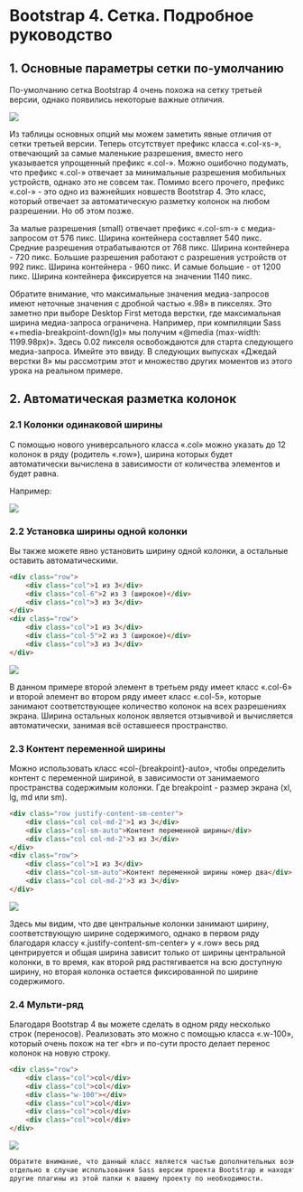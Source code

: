 # Bootstrap 4. Сетка. Подробное руководство
<h2>1. Основные параметры сетки по-умолчанию</h2>
<p>По-умолчанию сетка Bootstrap 4 очень похожа на сетку третьей версии, однако появились некоторые важные отличия.</p>
<img src="https://webdesign-master.ru/img/blog/html-css/bootstrap-4/1-1-grid-options.jpg"/>
<p>Из таблицы основных опций мы можем заметить явные отличия от сетки третьей версии. Теперь отсутствует префикс класса «.col-xs-», отвечающий за самые маленькие разрешения, вместо него указывается упрощенный префикс «.col-». Можно ошибочно подумать, что префикс «.col-» отвечает за минимальные разрешения мобильных устройств, однако это не совсем так. Помимо всего прочего, префикс «.col-» - это одно из важнейших новшеств Bootstrap 4. Это класс, который отвечает за автоматическую разметку колонок на любом разрешении. Но об этом позже.</p>
<p>За малые разрешения (small) отвечает префикс «.col-sm-» с медиа-запросом от 576 пикс. Ширина контейнера составляет 540 пикс. Средние разрешения отрабатываются от 768 пикс. Ширина контейнера - 720 пикс. Большие разрешения работают с разрешения устройств от 992 пикс. Ширина контейнера - 960 пикс. И самые большие - от 1200 пикс. Ширина контейнера фиксируется на значении 1140 пикс.</p>
<p>Обратите внимание, что максимальные значения медиа-запросов имеют неточные значения с дробной частью «.98» в пикселях. Это заметно при выборе Desktop First метода верстки, где максимальная ширина медиа-запроса ограничена. Например, при компиляции Sass «+media-breakpoint-down(lg)» мы получим «@media (max-width: 1199.98px)». Здесь 0.02 пикселя освобождаются для старта следующего медиа-запроса. Имейте это ввиду. В следующих выпусках «Джедай верстки 8» мы рассмотрим этот и множество других моментов из этого урока на реальном примере.</p>
<h2>2. Автоматическая разметка колонок</h2>
<h3>2.1 Колонки одинаковой ширины</h3>
<p>С помощью нового универсального класса «.col» можно указать до 12 колонок в ряду (родитель «.row»), ширина которых будет автоматически вычислена в зависимости от количества элементов и будет равна.</p>
<p>Например:</p>
<img src="https://webdesign-master.ru/img/blog/html-css/bootstrap-4/2-1-kolonki-odinakovoy-shiriny.jpg"/>
<h3>2.2 Установка ширины одной колонки</h3>
<p>Вы также можете явно установить ширину одной колонки, а остальные оставить автоматическими.</p>

```html
<div class="row">
    <div class="col">1 из 3</div>
    <div class="col-6">2 из 3 (широкое)</div>
    <div class="col">3 из 3</div>
</div>
<div class="row">
    <div class="col">1 из 3</div>
    <div class="col-5">2 из 3 (широкое)</div>
    <div class="col">3 из 3</div>
</div>
```

<img src="https://webdesign-master.ru/img/blog/html-css/bootstrap-4/2-2-ustanovka-shiriny-odnoy-kolonki.jpg"/>
<p>В данном примере второй элемент в третьем ряду имеет класс «.col-6» и второй элемент во втором ряду имеет класс «.col-5», которые занимают соответствующее количество колонок на всех разрешениях экрана. Ширина остальных колонок является отзывчивой и вычисляется автоматически, занимая всё оставшееся пространство.</p>
<h3>2.3 Контент переменной ширины</h3>
<p>Можно использовать класс «col-{breakpoint}-auto», чтобы определить контент с переменной шириной, в зависимости от занимаемого пространства содержимым колонки. Где breakpoint - размер экрана (xl, lg, md или sm).</p>

```html
<div class="row justify-content-sm-center">
    <div class="col col-md-2">1 из 3</div>
    <div class="col-sm-auto">Контент переменной ширины</div>
    <div class="col col-md-2">3 из 3</div>
</div>
<div class="row">
    <div class="col">1 из 3</div>
    <div class="col-sm-auto">Контент переменной ширины номер два</div>
    <div class="col col-md-2">3 из 3</div>
</div>
```

<img src="https://webdesign-master.ru/img/blog/html-css/bootstrap-4/2-3-kontent-peremennoy-shiriny.jpg"/>
<p>
Здесь мы видим, что две центральные колонки занимают ширину, соответствующую ширине содержимого, однако в первом ряду благодаря классу «.justify-content-sm-center» у «.row» весь ряд центрируется и общая ширина зависит только от ширины центральной колонки, в то время, как второй ряд растягивается на всю доступную ширину, но вторая колонка остается фиксированной по ширине содержимого.</p>
<h3>2.4 Мульти-ряд</h3>
<p>Благодаря Bootstrap 4 вы можете сделать в одном ряду несколько строк (переносов). Реализовать это можно с помощью класса «.w-100», который очень похож на тег «br» и по-сути просто делает перенос колонок на новую строку.</p>

```html
<div class="row">
    <div class="col">col</div>
    <div class="col">col</div>
    <div class="w-100"></div>
    <div class="col">col</div>
    <div class="col">col</div>
    <div class="col">col</div>
</div>
```

<img src="https://webdesign-master.ru/img/blog/html-css/bootstrap-4/2-4-multi-ryad.jpg"/>

```bash
Обратите внимание, что данный класс является частью дополнительных возможностей Bootstrap 4, которые подключаются к проекту
отдельно в случае использования Sass версии проекта Bootstrap и находятся в папке «scss/utilities». Вы также можете подключить
другие плагины из этой папки к вашему проекту по необходимости.
```
